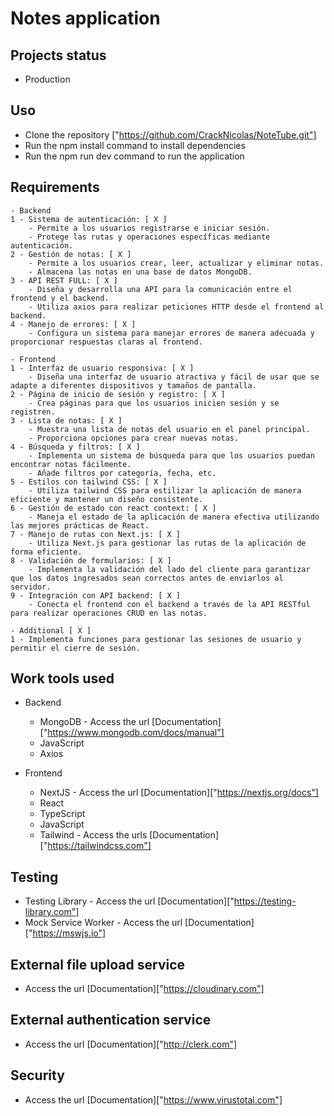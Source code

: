 # Notes application

## Projects status
   - Production

## Uso
   - Clone the repository ["https://github.com/CrackNicolas/NoteTube.git"]
   - Run the npm install command to install dependencies
   - Run the npm run dev command to run the application

## Requirements
    - Backend
    1 - Sistema de autenticación: [ X ]
        - Permite a los usuarios registrarse e iniciar sesión.
        - Protege las rutas y operaciones específicas mediante autenticación.
    2 - Gestión de notas: [ X ]
        - Permite a los usuarios crear, leer, actualizar y eliminar notas.
        - Almacena las notas en una base de datos MongoDB.
    3 - API REST FULL: [ X ]
        - Diseña y desarrolla una API para la comunicación entre el frontend y el backend.
        - Utiliza axios para realizar peticiones HTTP desde el frontend al backend.
    4 - Manejo de errores: [ X ]
        - Configura un sistema para manejar errores de manera adecuada y proporcionar respuestas claras al frontend.

    - Frontend
    1 - Interfaz de usuario responsiva: [ X ] 
        - Diseña una interfaz de usuario atractiva y fácil de usar que se adapte a diferentes dispositivos y tamaños de pantalla.
    2 - Página de inicio de sesión y registro: [ X ]
        - Crea páginas para que los usuarios inicien sesión y se registren.
    3 - Lista de notas: [ X ]
        - Muestra una lista de notas del usuario en el panel principal.
        - Proporciona opciones para crear nuevas notas.
    4 - Búsqueda y filtros: [ X ]
        - Implementa un sistema de búsqueda para que los usuarios puedan encontrar notas fácilmente.
        - Añade filtros por categoría, fecha, etc.
    5 - Estilos con tailwind CSS: [ X ]
        - Utiliza tailwind CSS para estilizar la aplicación de manera eficiente y mantener un diseño consistente.
    6 - Gestión de estado con react context: [ X ]
        - Maneja el estado de la aplicación de manera efectiva utilizando las mejores prácticas de React.
    7 - Manejo de rutas con Next.js: [ X ]
        - Utiliza Next.js para gestionar las rutas de la aplicación de forma eficiente.
    8 - Validación de formularios: [ X ]
        - Implementa la validación del lado del cliente para garantizar que los datos ingresados sean correctos antes de enviarlos al servidor.
    9 - Integración con API backend: [ X ]
        - Conecta el frontend con el backend a través de la API RESTful para realizar operaciones CRUD en las notas.

    - Additional [ X ]
    1 - Implementa funciones para gestionar las sesiones de usuario y permitir el cierre de sesión.

## Work tools used
  * Backend
    - MongoDB - Access the url [Documentation]["https://www.mongodb.com/docs/manual"]
    - JavaScript
    - Axios

  * Frontend
    - NextJS - Access the url [Documentation]["https://nextjs.org/docs"] 
    - React
    - TypeScript
    - JavaScript
    - Tailwind - Access the urls [Documentation]["https://tailwindcss.com"]

## Testing
  * Testing Library - Access the url [Documentation]["https://testing-library.com"]
  * Mock Service Worker - Access the url [Documentation]["https://mswjs.io"]

## External file upload service
  * Access the url [Documentation]["https://cloudinary.com"]

## External authentication service
  * Access the url [Documentation]["http://clerk.com"]

## Security
  * Access the url [Documentation]["https://www.virustotal.com"]